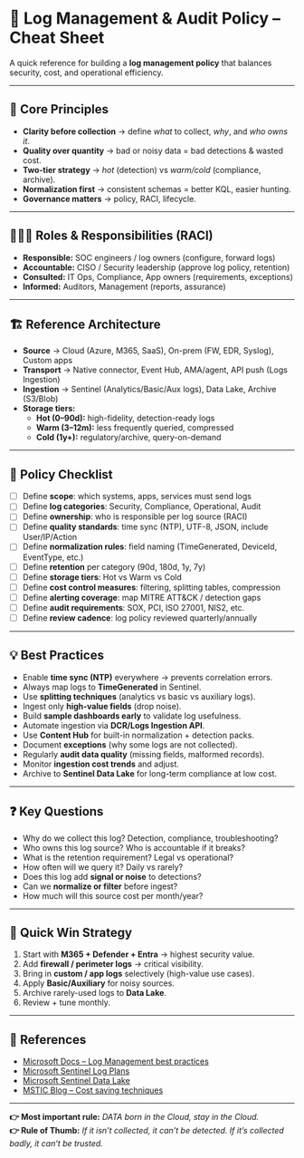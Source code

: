 
# 📜 Log Management & Audit Policy – Cheat Sheet

A quick reference for building a **log management policy** that balances security, cost, and operational efficiency.

---

## 🔑 Core Principles
- **Clarity before collection** → define *what* to collect, *why*, and *who owns it*.
- **Quality over quantity** → bad or noisy data = bad detections & wasted cost.
- **Two-tier strategy** → *hot* (detection) vs *warm/cold* (compliance, archive).
- **Normalization first** → consistent schemas = better KQL, easier hunting.
- **Governance matters** → policy, RACI, lifecycle.

---

## 🧑‍🤝‍🧑 Roles & Responsibilities (RACI)
- **Responsible:** SOC engineers / log owners (configure, forward logs)
- **Accountable:** CISO / Security leadership (approve log policy, retention)
- **Consulted:** IT Ops, Compliance, App owners (requirements, exceptions)
- **Informed:** Auditors, Management (reports, assurance)

---

## 🏗️ Reference Architecture
- **Source** → Cloud (Azure, M365, SaaS), On-prem (FW, EDR, Syslog), Custom apps
- **Transport** → Native connector, Event Hub, AMA/agent, API push (Logs Ingestion)
- **Ingestion** → Sentinel (Analytics/Basic/Aux logs), Data Lake, Archive (S3/Blob)
- **Storage tiers:**
  - **Hot (0–90d):** high-fidelity, detection-ready logs
  - **Warm (3–12m):** less frequently queried, compressed
  - **Cold (1y+):** regulatory/archive, query-on-demand

---

## 📝 Policy Checklist
- [ ] Define **scope**: which systems, apps, services must send logs  
- [ ] Define **log categories**: Security, Compliance, Operational, Audit  
- [ ] Define **ownership**: who is responsible per log source (RACI)  
- [ ] Define **quality standards**: time sync (NTP), UTF-8, JSON, include User/IP/Action  
- [ ] Define **normalization rules**: field naming (TimeGenerated, DeviceId, EventType, etc.)  
- [ ] Define **retention** per category (90d, 180d, 1y, 7y)  
- [ ] Define **storage tiers**: Hot vs Warm vs Cold  
- [ ] Define **cost control measures**: filtering, splitting tables, compression  
- [ ] Define **alerting coverage**: map MITRE ATT&CK / detection gaps  
- [ ] Define **audit requirements**: SOX, PCI, ISO 27001, NIS2, etc.  
- [ ] Define **review cadence**: log policy reviewed quarterly/annually  

---

## 💡 Best Practices
- Enable **time sync (NTP)** everywhere → prevents correlation errors.  
- Always map logs to **TimeGenerated** in Sentinel.  
- Use **splitting techniques** (analytics vs basic vs auxiliary logs).  
- Ingest only **high-value fields** (drop noise).  
- Build **sample dashboards early** to validate log usefulness.  
- Automate ingestion via **DCR/Logs Ingestion API**.  
- Use **Content Hub** for built-in normalization + detection packs.  
- Document **exceptions** (why some logs are not collected).  
- Regularly **audit data quality** (missing fields, malformed records).  
- Monitor **ingestion cost trends** and adjust.  
- Archive to **Sentinel Data Lake** for long-term compliance at low cost.  

---

## ❓ Key Questions
- Why do we collect this log? Detection, compliance, troubleshooting?  
- Who owns this log source? Who is accountable if it breaks?  
- What is the retention requirement? Legal vs operational?  
- How often will we query it? Daily vs rarely?  
- Does this log add **signal or noise** to detections?  
- Can we **normalize or filter** before ingest?  
- How much will this source cost per month/year?  

---

## 🚀 Quick Win Strategy
1. Start with **M365 + Defender + Entra** → highest security value.  
2. Add **firewall / perimeter logs** → critical visibility.  
3. Bring in **custom / app logs** selectively (high-value use cases).  
4. Apply **Basic/Auxiliary** for noisy sources.  
5. Archive rarely-used logs to **Data Lake**.  
6. Review + tune monthly.

---

## 📎 References
- [Microsoft Docs – Log Management best practices](https://learn.microsoft.com/azure/azure-monitor/best-practices-data-collection)  
- [Microsoft Sentinel Log Plans](https://learn.microsoft.com/azure/sentinel/log-plans)  
- [Microsoft Sentinel Data Lake](https://learn.microsoft.com/azure/sentinel/datalake/sentinel-lake-overview)  
- [MSTIC Blog – Cost saving techniques](https://techcommunity.microsoft.com/t5/core-infrastructure-and-security/save-ingestion-costs-by-splitting-logs-into-multiple-tables-and/ba-p/4230861)

---
**👉 Most important rule:** *DATA born in the Cloud, stay in the Cloud.*  
**👉 Rule of Thumb:** *If it isn’t collected, it can’t be detected. If it’s collected badly, it can’t be trusted.*
